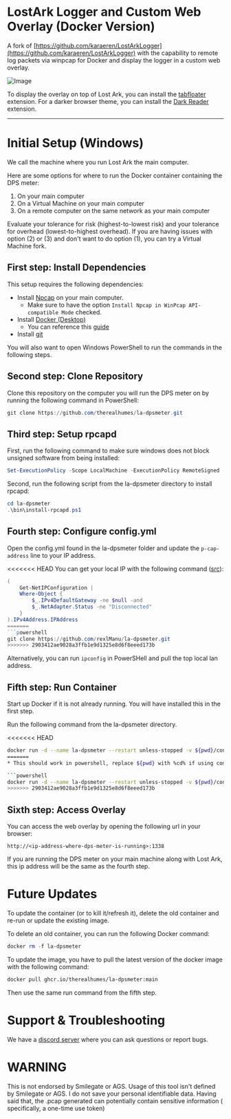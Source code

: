 # LostArk Logger and Custom Web Overlay (Docker Version)

A fork of [https://github.com/karaeren/LostArkLogger](https://github.com/karaeren/LostArkLogger) with the capability to
remote log packets via winpcap for Docker and display the logger in a custom web overlay.

![Image](https://safe.manu.moe/9Sxwowoi.jpg)

To display the overlay on top of Lost Ark, you can install the [tabfloater](https://www.tabfloater.io) extension.
For a darker browser theme, you can install the [Dark Reader](https://darkreader.org/) extension.

---
# Initial Setup (Windows)

We call the machine where you run Lost Ark the main computer.

Here are some options for where to run the Docker container containing the DPS meter:
1. On your main computer
2. On a Virtual Machine on your main computer
3. On a remote computer on the same network as your main computer

Evaluate your tolerance for risk (highest-to-lowest risk) and your tolerance for overhead (lowest-to-highest overhead).
If you are having issues with option (2) or (3) and don't want to do option (1), you can try a Virtual Machine fork.

## First step: Install Dependencies

This setup requires the following dependencies:  
- Install [Npcap](https://npcap.com/dist/npcap-1.71.exe) on your main computer.
  - Make sure to have the option `Install Npcap in WinPcap API-compatible Mode` checked.
- Install [Docker (Desktop)](https://desktop.docker.com/win/main/amd64/Docker%20Desktop%20Installer.exe)
  - You can reference this [guide](https://docs.docker.com/desktop/install/windows-install/)
- Install [git](https://github.com/git-for-windows/git/releases/download/v2.38.1.windows.1/Git-2.38.1-64-bit.exe)

You will also want to open Windows PowerShell to run the commands in the following steps.

## Second step: Clone Repository

Clone this repository on the computer you will run the DPS meter on by running the following command in PowerShell:

```powershell
git clone https://github.com/therealhumes/la-dpsmeter.git
```

## Third step: Setup rpcapd

First, run the following command to make sure windows does not block unsigned software from being installed:

```powershell
Set-ExecutionPolicy -Scope LocalMachine -ExecutionPolicy RemoteSigned -Force
```

Second, run the following script from the la-dpsmeter directory to install rpcapd:

```powershell
cd la-dpsmeter
.\bin\install-rpcapd.ps1
```

## Fourth step: Configure config.yml

Open the config.yml found in the la-dpsmeter folder and update the `p-cap-address` line to your IP address. 

<<<<<<< HEAD
You can get your local IP with the following command ([src](https://stackoverflow.com/a/44685122)):
```PowerShell
(
    Get-NetIPConfiguration |
    Where-Object {
        $_.IPv4DefaultGateway -ne $null -and
        $_.NetAdapter.Status -ne "Disconnected"
    }
).IPv4Address.IPAddress
=======
```powershell
git clone https://github.com/rexlManu/la-dpsmeter.git
>>>>>>> 2903412ae9028a3ffb1e9d1325e8d6f8eeed173b
```

Alternatively, you can run `ipconfig` in PowerSHell and pull the top local lan address.

## Fifth step: Run Container

Start up Docker if it is not already running. You will have installed this in the first step.

Run the following command from the la-dpsmeter directory.

<<<<<<< HEAD
```bash
docker run -d --name la-dpsmeter --restart unless-stopped -v ${pwd}/config.yml:/app/config.yml -v ${pwd}/logs:/mnt/raid1/apps/'Lost Ark Logs' -p 1338:1338 ghcr.io/therealhumes/la-dpsmeter:main
=======
* This should work in powershell, replace ${pwd} with %cd% if using command prompt.

```powershell
docker run -d --name la-dpsmeter --restart unless-stopped -v ${pwd}/config.yml:/app/config.yml -v ${pwd}/logs:/mnt/raid1/apps/'Lost Ark Logs' -p 1338:1338 ghcr.io/rexlManu/la-dpsmeter:main
>>>>>>> 2903412ae9028a3ffb1e9d1325e8d6f8eeed173b
```

## Sixth step: Access Overlay

You can access the web overlay by opening the following url in your browser:

```
http://<ip-address-where-dps-meter-is-running>:1338
```

If you are running the DPS meter on your main machine along with Lost Ark, this ip address will be the same as the fourth step.

# Future Updates

To update the container (or to kill it/refresh it), delete the old container and re-run or update the existing image.

To delete an old container, you can run the following Docker command:

```powershell
docker rm -f la-dpsmeter
```

To update the image, you have to pull the latest version of the docker image with the following command:

```bash
docker pull ghcr.io/therealhumes/la-dpsmeter:main
```

Then use the same run command from the fifth step.

# Support & Troubleshooting

We have a [discord server](https://discord.gg/bM8NtsJVeb) where you can ask questions or report bugs.

# WARNING

This is not endorsed by Smilegate or AGS. Usage of this tool isn't defined by Smilegate or AGS. I do not save your
personal identifiable data. Having said that, the .pcap generated can potentially contain sensitive information (
specifically, a one-time use token)